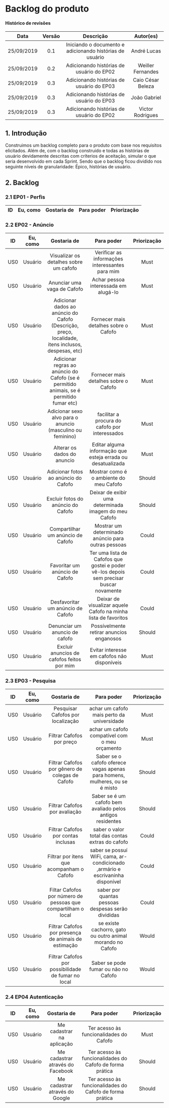 # Backlog do produto

#### Histórico de revisões
|   Data   |  Versão  |        Descrição       |          Autor(es)          |
|:--------:|:--------:|:----------------------:|:---------------------------:|
|25/09/2019|0.1| Iniciando o documento e adicionando histórias de usuário|André Lucas|
| 25/09/2019 | 0.2 | Adicionando histórias de usuário do EP02 | Weiller Fernandes |
| 25/09/2019 | 0.3 | Adicionando histórias de usuário do EP03 | Caio César Beleza |
| 25/09/2019 | 0.3 | Adicionando histórias de usuário do EP03 | João Gabriel |
| 25/09/2019 | 0.3 | Adicionando histórias de usuário do EP02 | Victor Rodrigues |

## 1. Introdução

Construimos um backlog completo para o produto com base nos requisitos elicitados. Além de, com o backlog construido e todas as histórias de usuário devidamente descritas com críterios de aceitação, simular o que seria desenvolvido em cada Sprint. Sendo que o backlog ficou dividido nos seguinte níveis de granularidade: Épico, histórias de usuário.

## 2. Backlog

### 2.1 EP01 - Perfis

| ID | Eu, como | Gostaria de | Para poder | Priorização |
| :---: | :---: | :---: | :---: | :---: |

### 2.2 EP02 - Anúncio

| ID | Eu, como | Gostaria de | Para poder | Priorização |
| :---: | :---: | :---: | :---: | :---: |
| US0 | Usuário | Visualizar os detalhes sobre um cafofo | Verificar as informações interessantes para mim | Must |
| US0 | Usuário | Anunciar uma vaga de Cafofo | Achar pessoa interessada em alugá-lo | Must |
| US0 | Usuário | Adicionar dados ao anúncio do Cafofo (Descrição, preço, localidade, itens inclusos, despesas, etc) | Fornecer mais detalhes sobre o Cafofo | Must |
| US0 | Usuário | Adicionar regras ao anúncio do Cafofo (se é permitido animais, se é permitido fumar etc) | Fornecer mais detalhes sobre o Cafofo | Must |
| US0 | Usuário | Adicionar sexo alvo para o anuncio (masculino ou feminino) | facilitar a procura do cafofo por interessados | Must |
| US0 | Usuário | Alterar os dados do anuncio | Editar alguma informação que esteja errada ou desatualizada | Must |
| US0 | Usuário | Adicionar fotos ao anúncio do Cafofo | Mostrar como é o ambiente do meu Cafofo | Should |
| US0 | Usuário | Excluir fotos do anúncio do Cafofo | Deixar de exibir uma determinada imagem do meu Cafofo | Should |
| US0 | Usuário | Compartilhar um anúncio de Cafofo | Mostrar um determinado anúncio para outras pessoas | Could |
| US0 | Usuário | Favoritar um anúncio de Cafofo | Ter uma lista de Cafofos que gostei e poder vê-los depois sem precisar buscar novamente | Could |
| US0 | Usuário | Desfavoritar um anúncio de Cafofo | Deixar de visualizar aquele Cafofo na minha lista de favoritos | Could |
| US0 | Usuário | Denunciar um anuncio de cafofo | Possívelmente retirar anuncios enganosos | Should |
| US0 | Usuário | Excluir anuncios de cafofos feitos por mim | Evitar interesse em cafofos não disponíveis | Must |


### 2.3 EP03 - Pesquisa

| ID | Eu, como | Gostaria de | Para poder | Priorização |
| :---: | :---: | :---: | :---: | :---: |
| US0 | Usuário | Pesquisar Cafofos por localização | achar um cafofo mais perto da universidade | Must |
| US0 | Usuário | Filtrar Cafofos por preço | achar um cafofo compatível com o meu orçamento | Must |
| US0 | Usuário | Filtrar Cafofos por gênero de colegas de Cafofo | Saber se o cafofo oferece vagas apenas para homens, mulheres, ou se é misto  | Should |
| US0 | Usuário | Filtrar Cafofos por avaliação | Saber se é um cafofo bem avaliado pelos antigos residentes | Should |
| US0 | Usuário | Filtrar Cafofos por contas inclusas | saber o valor total das contas extras do cafofo | Could |
| US0 | Usuário | Filtrar  por itens que acompanham o Cafofo | saber se possuí WiFi, cama, ar-condicionado ,armário e escrivaninha disponível| Could |
| US0 | Usuário | Filtar Cafofos por número de pessoas que compartilham o local|  saber por quantas pessoas despesas serão divididas |Could |
| US0 | Usuário | Filtrar Cafofos por presença de animais de estimação | se existe cachorro, gato ou outro animal morando no Cafofo | Would |
| US0 | Usuário | Filtrar Cafofos por possibilidade de fumar no local | Saber se pode fumar ou não no Cafofo| Would|



### 2.4 EP04 Autenticação

| ID | Eu, como | Gostaria de | Para poder | Priorização |
| :---: | :---: | :---: | :---: | :---: |
| US0 | Usuário | Me cadastrar na aplicação | Ter acesso às funcionalidades do Cafofo | Must |
| US0 | Usuário | Me cadastrar através do Facebook | Ter acesso às funcionalidades do Cafofo de forma prática | Should |
| US0 | Usuário | Me cadastrar através do Google | Ter acesso às funcionalidades do Cafofo de forma prática | Should |
